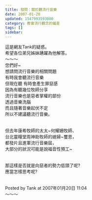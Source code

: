 ```yaml
---
title: 發問：關於聽流行音樂
date: 2007-01-20
updated: 1547993593000
category: 教會流行觀念的偏差
tags: []
sidebar: 
---
```


<p>這是網友Tank的疑惑。<br/>希望各位弟兄姊妹踴躍為他解答。<br/><!--more-->～～～<br/>您們好~<br/>想請問流行音樂的相關問題<br/>有時我會聽流行音樂<br/>但現在聽 有時會產生罪惡感<br/>因為有聽幾位牧師分享<br/>流行音樂也是惡者掌權的部份<br/>透過音樂洗腦<br/>而且隨著音樂起伏不定<br/>所以不建議聽流行音樂。<br/><br/><br/>但去年康希牧師的太太~何耀姍牧師、<br/>台北靈糧堂周神助牧師的媳婦~璽恩，<br/>都發片且進軍流行音樂屆，<br/>大部分的狀況可能是說福音性預工~<br/><br/><br/>那這樣是否就是向惡者的勢力低頭了呢?<br/>應當怎樣思考呢?<br/><br/><br/>Posted by Tank at 2007年01月20日 11:04 <br/>～～～<br/></p>